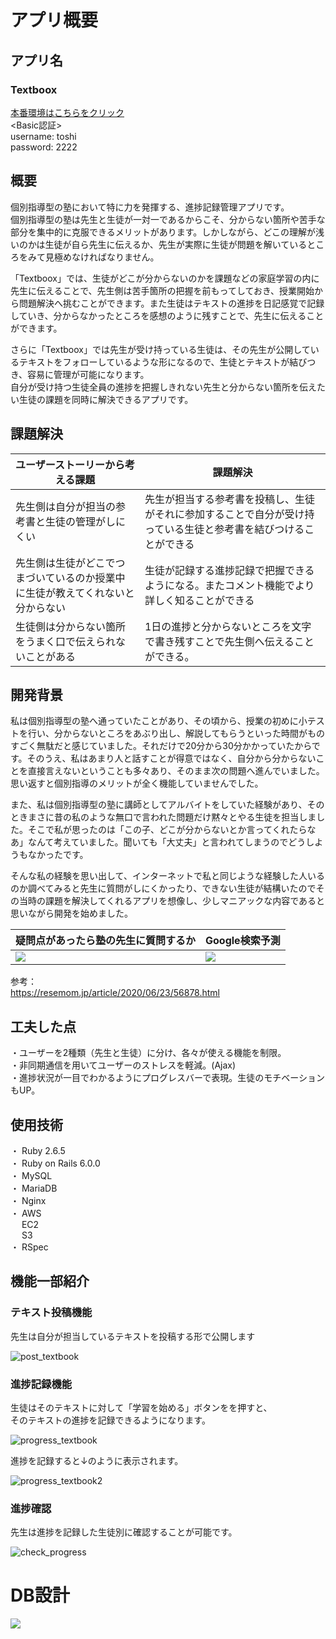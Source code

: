 # アプリ概要
## アプリ名
### Textboox
[本番環境はこちらをクリック](http://35.75.190.69/)  
<Basic認証>  
username: toshi  
password: 2222



## 概要

個別指導型の塾において特に力を発揮する、進捗記録管理アプリです。  
個別指導型の塾は先生と生徒が一対一であるからこそ、分からない箇所や苦手な部分を集中的に克服できるメリットがあります。しかしながら、どこの理解が浅いのかは生徒が自ら先生に伝えるか、先生が実際に生徒が問題を解いているところをみて見極めなければなりません。  
  

「Textboox」では、生徒がどこが分からないのかを課題などの家庭学習の内に先生に伝えることで、先生側は苦手箇所の把握を前もってしておき、授業開始から問題解決へ挑むことができます。また生徒はテキストの進捗を日記感覚で記録していき、分からなかったところを感想のように残すことで、先生に伝えることができます。  
  

さらに「Textboox」では先生が受け持っている生徒は、その先生が公開しているテキストをフォローしているような形になるので、生徒とテキストが結びつき、容易に管理が可能になります。  
自分が受け持つ生徒全員の進捗を把握しきれない先生と分からない箇所を伝えたい生徒の課題を同時に解決できるアプリです。


## 課題解決

|  ユーザーストーリーから考える課題       |                     課題解決                          |
| --------------------------------- | ---------------------------------------------------- |
| 先生側は自分が担当の参考書と生徒の管理がしにくい  | 先生が担当する参考書を投稿し、生徒がそれに参加することで自分が受け持っている生徒と参考書を結びつけることができる |
| 先生側は生徒がどこでつまづいているのか授業中に生徒が教えてくれないと分からない  | 生徒が記録する進捗記録で把握できるようになる。またコメント機能でより詳しく知ることができる  |
| 生徒側は分からない箇所をうまく口で伝えられないことがある  | 1日の進捗と分からないところを文字で書き残すことで先生側へ伝えることができる。  |


## 開発背景
私は個別指導型の塾へ通っていたことがあり、その頃から、授業の初めに小テストを行い、分からないところをあぶり出し、解説してもらうといった時間がものすごく無駄だと感じていました。それだけで20分から30分かかっていたからです。そのうえ、私はあまり人と話すことが得意ではなく、自分から分からないことを直接言えないということも多々あり、そのまま次の問題へ進んでいました。思い返すと個別指導のメリットが全く機能していませんでした。  
  

また、私は個別指導型の塾に講師としてアルバイトをしていた経験があり、そのときまさに昔の私のような無口で言われた問題だけ黙々とやる生徒を担当しました。そこで私が思ったのは「この子、どこが分からないとか言ってくれたらなあ」なんて考えていました。聞いても「大丈夫」と言われてしまうのでどうしようもなかったです。  
  

そんな私の経験を思い出して、インターネットで私と同じような経験した人いるのか調べてみると先生に質問がしにくかったり、できない生徒が結構いたのでその当時の課題を解決してくれるアプリを想像し、少しマニアックな内容であると思いながら開発を始めました。

|  疑問点があったら塾の先生に質問するか  |  Google検索予測 |
| -------------------------------- | -------------- |
| <img src="https://i.gyazo.com/7e7b387df56d02b38ab280ffd4a1a854.png"> | <img src="https://i.gyazo.com/1e7a0bbfdfa76f991d28f6074fc2394a.png"> |
  

参考：  
https://resemom.jp/article/2020/06/23/56878.html

## 工夫した点
・ユーザーを2種類（先生と生徒）に分け、各々が使える機能を制限。  
・非同期通信を用いてユーザーのストレスを軽減。(Ajax)  
・進捗状況が一目でわかるようにプログレスバーで表現。生徒のモチベーションもUP。  

## 使用技術
・ Ruby 2.6.5  
・ Ruby on Rails 6.0.0  
・ MySQL  
・ MariaDB  
・ Nginx  
・ AWS  
&emsp; EC2  
&emsp; S3  
・ RSpec

## 機能一部紹介
### テキスト投稿機能
先生は自分が担当しているテキストを投稿する形で公開します
  
![post_textbook](https://gyazo.com/cdd13ca344f307f44b3da375e3e315e4/raw)

### 進捗記録機能
生徒はそのテキストに対して「学習を始める」ボタンをを押すと、  
そのテキストの進捗を記録できるようになります。
  
![progress_textbook](https://gyazo.com/39b0ee8f424dd0678ceb2531339586af/raw)
  
進捗を記録すると↓のように表示されます。
  
![progress_textbook2](https://gyazo.com/e616ccb18e133c30ee231c242820ce38/raw)

### 進捗確認
先生は進捗を記録した生徒別に確認することが可能です。
  
![check_progress](https://gyazo.com/8561c865c7047b370cdfb3155a57a8c7/raw)

# DB設計

<img src="https://i.gyazo.com/82d3ee42e1b174a28a70d1ab3c465b2f.png">